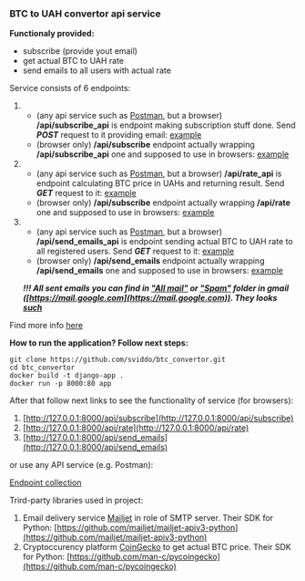 <h3>BTC to UAH convertor api service</h3>

**Functionaly provided:**
- subscribe (provide yout email)
- get actual BTC to UAH rate
- send emails to all users with actual rate

Service consists of 6 endpoints:
1. - (any api service such as [Postman](https://www.postman.com/), but a browser) **/api/subscribe_api** is endpoint making subscription stuff done. Send ***POST*** request to it providing email: [example](https://im.ge/i/FPOck6)
   - (browser only) **/api/subscribe** endpoint actually wrapping **/api/subscribe_api** one and supposed to use in browsers: [example](https://im.ge/i/FP1MU1)
2. - (any api service such as [Postman](https://www.postman.com/), but a browser) **/api/rate_api** is endpoint calculating BTC price in UAHs and returning result. Send ***GET*** request to it: [example](https://im.ge/i/FP1NyY)
   - (browser only) **/api/subscribe** endpoint actually wrapping **/api/rate** one and supposed to use in browsers: [example](https://im.ge/i/FP1VZc)
3. - (any api service such as [Postman](https://www.postman.com/), but a browser) **/api/send_emails_api** is endpoint sending actual BTC to UAH rate to all registered users. Send ***GET*** request to it: [example](https://im.ge/i/FP23V6)
   - (browser only) **/api/send_emails** endpoint actually wrapping **/api/send_emails** one and supposed to use in browsers: [example](https://im.ge/i/FP2prC)
   
   ***!!! All sent emails you can find in ["All mail"](https://im.ge/i/FPddUp) or ["Spam"](https://im.ge/i/FPq0SM) folder in gmail ([https://mail.google.com](https://mail.google.com)). They looks [such](https://im.ge/i/FPqdKz)***
   
Find more info [here]()

**How to run the application? Follow next steps:**
```
git clone https://github.com/sviddo/btc_convertor.git
cd btc_convertor
docker build -t django-app . 
docker run -p 8000:80 app 
```
After that follow next links to see the functionality of service (for browsers):
1. [http://127.0.0.1:8000/api/subscribe](http://127.0.0.1:8000/api/subscribe)
2. [http://127.0.0.1:8000/api/rate](http://127.0.0.1:8000/api/rate)
3. [http://127.0.0.1:8000/api/send_emails](http://127.0.0.1:8000/api/send_emails)

or use any API service (e.g. Postman):

[Endpoint collection](https://www.getpostman.com/collections/f930686f5aada88625b9)


Trird-party libraries used in project:
1. Email delivery service [Mailjet](https://www.mailjet.com/
) in role of SMTP server. Their SDK for Python: [https://github.com/mailjet/mailjet-apiv3-python](https://github.com/mailjet/mailjet-apiv3-python)
2. Cryptoccurency platform [CoinGecko](https://www.coingecko.com/) to get actual BTC price. Their SDK for Python: [https://github.com/man-c/pycoingecko](https://github.com/man-c/pycoingecko)
